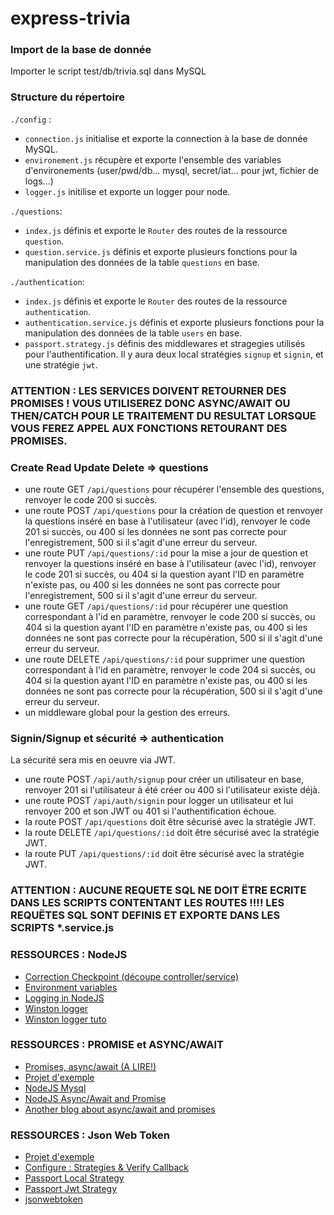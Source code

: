 # express-trivia

### Import de la base de donnée
Importer le script test/db/trivia.sql dans MySQL

### Structure du répertoire

`./config` :
* `connection.js` initialise et exporte la connection à la base de donnée MySQL.
* `environement.js` récupère et exporte l'ensemble des variables d'environements (user/pwd/db... mysql, secret/iat... pour jwt, fichier de logs...)
* `logger.js` initilise et exporte un logger pour node.

`./questions`:
* `index.js` définis et exporte le `Router` des routes de la ressource `question`.
* `question.service.js` définis et exporte plusieurs fonctions pour la manipulation des données de la table `questions` en base.

`./authentication`:
* `index.js` définis et exporte le `Router` des routes de la ressource `authentication`.
* `authentication.service.js` définis et exporte plusieurs fonctions pour la manipulation des données de la table `users` en base.
* `passport.strategy.js` définis des middlewares et stragegies utilisés pour l'authentification. Il y aura deux local stratégies `signup` et `signin`, et une stratégie `jwt`.

### ATTENTION : LES SERVICES DOIVENT RETOURNER DES PROMISES ! VOUS UTILISEREZ DONC ASYNC/AWAIT OU THEN/CATCH POUR LE TRAITEMENT DU RESULTAT LORSQUE VOUS FEREZ APPEL AUX FONCTIONS RETOURANT DES PROMISES.

### Create Read Update Delete => questions
* une route GET `/api/questions` pour récupérer l'ensemble des questions, renvoyer le code 200 si succès.
* une route POST `/api/questions` pour la création de question et renvoyer la questions inséré en base à l'utilisateur (avec l'id), renvoyer le code 201 si succès, ou 400 si les données ne sont pas correcte pour l'enregistrement, 500 si il s'agit d'une erreur du serveur.
* une route PUT `/api/questions/:id` pour la mise a jour de question et renvoyer la questions inséré en base à l'utilisateur (avec l'id), renvoyer le code 201 si succès, ou 404 si la question ayant l'ID en paramètre n'existe pas, ou 400 si les données ne sont pas correcte pour l'enregistrement, 500 si il s'agit d'une erreur du serveur.
* une route GET `/api/questions/:id` pour récupérer une question correspondant à l'id en paramètre, renvoyer le code 200 si succès, ou 404 si la question ayant l'ID en paramètre n'existe pas, ou 400 si les données ne sont pas correcte pour la récupération, 500 si il s'agit d'une erreur du serveur.
* une route DELETE `/api/questions/:id` pour supprimer une question correspondant à l'id en paramètre, renvoyer le code 204 si succès, ou 404 si la question ayant l'ID en paramètre n'existe pas, ou 400 si les données ne sont pas correcte pour la récupération, 500 si il s'agit d'une erreur du serveur.
* un middleware global pour la gestion des erreurs.

### Signin/Signup et sécurité => authentication
La sécurité sera mis en oeuvre via JWT.

* une route POST `/api/auth/signup` pour créer un utilisateur en base, renvoyer 201 si l'utilisateur à été créer ou 400 si l'utilisateur existe déjà.
* une route POST `/api/auth/signin` pour logger un utilisateur et lui renvoyer 200 et son JWT ou 401 si l'authentification échoue.
* la route POST `/api/questions` doit être sécurisé avec la stratégie JWT.
* la route DELETE `/api/questions/:id` doit être sécurisé avec la stratégie JWT.
* la route PUT `/api/questions/:id` doit être sécurisé avec la stratégie JWT.


### ATTENTION : AUCUNE REQUETE SQL NE DOIT ËTRE ECRITE DANS LES SCRIPTS CONTENTANT LES ROUTES !!!! LES REQUËTES SQL SONT DEFINIS ET EXPORTE DANS LES SCRIPTS *.service.js
### RESSOURCES : NodeJS 
* [Correction Checkpoint (découpe controller/service)](https://github.com/WildCodeSchool/promo-0918-checkpoint3-js/tree/tours-correction)
* [Environment variables](https://medium.com/the-node-js-collection/making-your-node-js-work-everywhere-with-environment-variables-2da8cdf6e786)
* [Logging in NodeJS](https://www.digitalocean.com/community/tutorials/how-to-use-winston-to-log-node-js-applications)
* [Winston logger](https://github.com/winstonjs/winston#readme)
* [Winston logger tuto](https://thisdavej.com/using-winston-a-versatile-logging-library-for-node-js/) 
### RESSOURCES : PROMISE et ASYNC/AWAIT
* [Promises, async/await (A LIRE!)](https://javascript.info/async)
* [Projet d'exemple](https://github.com/maxdhn/node-trivia)
* [NodeJS Mysql](https://www.ghadeer.io/nodejs-mysql)
* [NodeJS Async/Await and Promise](https://medium.com/@tkssharma/writing-neat-asynchronous-node-js-code-with-promises-async-await-fa8d8b0bcd7c)
* [Another blog about async/await and promises](https://hackernoon.com/javascript-promises-and-why-async-await-wins-the-battle-4fc9d15d509f)
### RESSOURCES : Json Web Token
* [Projet d'exemple](https://github.com/maxdhn/jwt-express)
* [Configure : Strategies & Verify Callback](http://www.passportjs.org/docs/configure/)
* [Passport Local Strategy](https://github.com/jaredhanson/passport-local)
* [Passport Jwt Strategy](https://github.com/themikenicholson/passport-jwt)
* [jsonwebtoken](https://github.com/auth0/node-jsonwebtoken)
